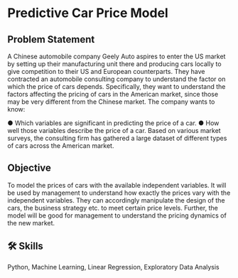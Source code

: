 
# Predictive Car Price Model

## Problem Statement
A Chinese automobile company Geely Auto aspires to enter the US market by setting up their
manufacturing unit there and producing cars locally to give competition to their US and
European counterparts.
They have contracted an automobile consulting company to understand the factor on which the
price of cars depends. Specifically, they want to understand the factors affecting the pricing of
cars in the American market, since those may be very different from the Chinese market. The
company wants to know:

● Which variables are significant in predicting the price of a car.
● How well those variables describe the price of a car.
Based on various market surveys, the consulting firm has gathered a large dataset of different types of cars across the American market.

## Objective
To model the prices of cars with the available independent variables. It will be
used by management to understand how exactly the prices vary with the independent variables.
They can accordingly manipulate the design of the cars, the business strategy etc. to meet
certain price levels. Further, the model will be good for management to understand the pricing
dynamics of the new market.

## 🛠 Skills
Python, Machine Learning, Linear Regression, Exploratory Data Analysis

